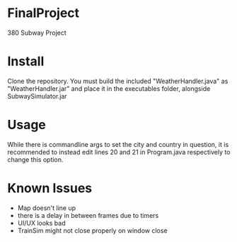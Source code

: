 # FinalProject
380 Subway Project

# Install
Clone the repository. You must build the included "WeatherHandler.java" as
"WeatherHandler.jar" and place it in the executables folder, alongside SubwaySimulator.jar

# Usage
While there is commandline args to set the city and country in question, it is recommended
to instead edit lines 20 and 21 in Program.java respectively to change this option.

# Known Issues
- Map doesn't line up
- there is a delay in between frames due to timers
- UI/UX looks bad
- TrainSim might not close properly on window close

